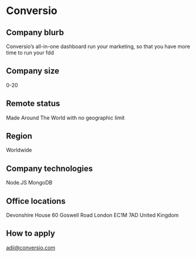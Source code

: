 # Conversio

## Company blurb

Conversio’s all-in-one dashboard run your marketing, so that you have more time to run your fdd

## Company size

0-20

## Remote status

Made Around The World with no geographic limit

## Region

Worldwide

## Company technologies

Node.JS
MongoDB

## Office locations

Devonshire House
60 Goswell Road
London
EC1M 7AD
United Kingdom

## How to apply

adii@conversio.com
